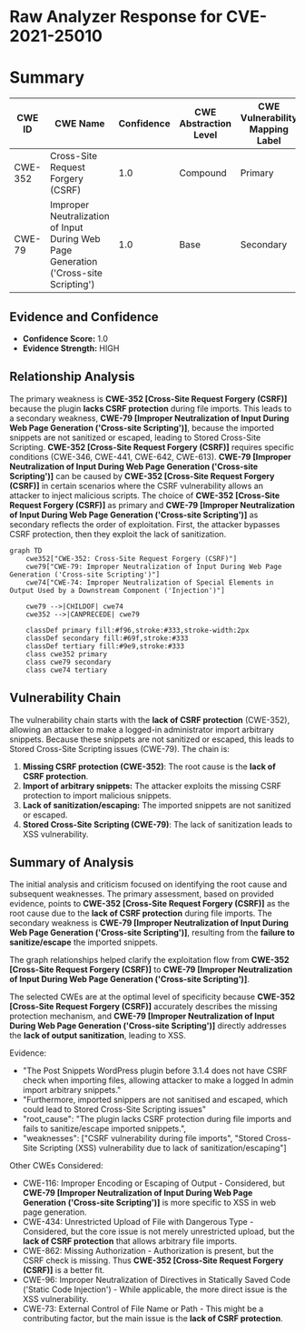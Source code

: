 # Raw Analyzer Response for CVE-2021-25010

# Summary
| CWE ID | CWE Name | Confidence | CWE Abstraction Level | CWE Vulnerability Mapping Label | CWE-Vulnerability Mapping Notes |
|---|---|---|---|---|---|
| CWE-352 | Cross-Site Request Forgery (CSRF) | 1.0 | Compound | Primary | Allowed |
| CWE-79 | Improper Neutralization of Input During Web Page Generation ('Cross-site Scripting') | 1.0 | Base | Secondary | Allowed |

## Evidence and Confidence

*   **Confidence Score:** 1.0
*   **Evidence Strength:** HIGH

## Relationship Analysis
The primary weakness is **CWE-352 [Cross-Site Request Forgery (CSRF)]** because the plugin **lacks CSRF protection** during file imports. This leads to a secondary weakness, **CWE-79 [Improper Neutralization of Input During Web Page Generation ('Cross-site Scripting')]**, because the imported snippets are not sanitized or escaped, leading to Stored Cross-Site Scripting. **CWE-352 [Cross-Site Request Forgery (CSRF)]** requires specific conditions (CWE-346, CWE-441, CWE-642, CWE-613). **CWE-79 [Improper Neutralization of Input During Web Page Generation ('Cross-site Scripting')]** can be caused by **CWE-352 [Cross-Site Request Forgery (CSRF)]** in certain scenarios where the CSRF vulnerability allows an attacker to inject malicious scripts. The choice of **CWE-352 [Cross-Site Request Forgery (CSRF)]** as primary and **CWE-79 [Improper Neutralization of Input During Web Page Generation ('Cross-site Scripting')]** as secondary reflects the order of exploitation. First, the attacker bypasses CSRF protection, then they exploit the lack of sanitization.

```mermaid
graph TD
    cwe352["CWE-352: Cross-Site Request Forgery (CSRF)"]
    cwe79["CWE-79: Improper Neutralization of Input During Web Page Generation ('Cross-site Scripting')"]
    cwe74["CWE-74: Improper Neutralization of Special Elements in Output Used by a Downstream Component ('Injection')"]
    
    cwe79 -->|CHILDOF| cwe74
    cwe352 -->|CANPRECEDE| cwe79
    
    classDef primary fill:#f96,stroke:#333,stroke-width:2px
    classDef secondary fill:#69f,stroke:#333
    classDef tertiary fill:#9e9,stroke:#333
    class cwe352 primary
    class cwe79 secondary
    class cwe74 tertiary
```

## Vulnerability Chain
The vulnerability chain starts with the **lack of CSRF protection** (CWE-352), allowing an attacker to make a logged-in administrator import arbitrary snippets. Because these snippets are not sanitized or escaped, this leads to Stored Cross-Site Scripting issues (CWE-79). The chain is:
1.  **Missing CSRF protection (CWE-352)**: The root cause is the **lack of CSRF protection**.
2.  **Import of arbitrary snippets:** The attacker exploits the missing CSRF protection to import malicious snippets.
3.  **Lack of sanitization/escaping:** The imported snippets are not sanitized or escaped.
4.  **Stored Cross-Site Scripting (CWE-79)**: The lack of sanitization leads to XSS vulnerability.

## Summary of Analysis
The initial analysis and criticism focused on identifying the root cause and subsequent weaknesses. The primary assessment, based on provided evidence, points to **CWE-352 [Cross-Site Request Forgery (CSRF)]** as the root cause due to the **lack of CSRF protection** during file imports. The secondary weakness is **CWE-79 [Improper Neutralization of Input During Web Page Generation ('Cross-site Scripting')]**, resulting from the **failure to sanitize/escape** the imported snippets.

The graph relationships helped clarify the exploitation flow from **CWE-352 [Cross-Site Request Forgery (CSRF)]** to **CWE-79 [Improper Neutralization of Input During Web Page Generation ('Cross-site Scripting')]**.

The selected CWEs are at the optimal level of specificity because **CWE-352 [Cross-Site Request Forgery (CSRF)]** accurately describes the missing protection mechanism, and **CWE-79 [Improper Neutralization of Input During Web Page Generation ('Cross-site Scripting')]** directly addresses the **lack of output sanitization**, leading to XSS.

Evidence:

*   "The Post Snippets WordPress plugin before 3.1.4 does not have CSRF check when importing files, allowing attacker to make a logged In admin import arbitrary snippets."
*   "Furthermore, imported snippers are not sanitised and escaped, which could lead to Stored Cross-Site Scripting issues"
*   "root_cause": "The plugin lacks CSRF protection during file imports and fails to sanitize/escape imported snippets.",
*   "weaknesses": ["CSRF vulnerability during file imports", "Stored Cross-Site Scripting (XSS) vulnerability due to lack of sanitization/escaping"]

Other CWEs Considered:

*   CWE-116: Improper Encoding or Escaping of Output - Considered, but **CWE-79 [Improper Neutralization of Input During Web Page Generation ('Cross-site Scripting')]** is more specific to XSS in web page generation.
*   CWE-434: Unrestricted Upload of File with Dangerous Type - Considered, but the core issue is not merely unrestricted upload, but the **lack of CSRF protection** that allows arbitrary file imports.
*   CWE-862: Missing Authorization - Authorization is present, but the CSRF check is missing. Thus **CWE-352 [Cross-Site Request Forgery (CSRF)]** is a better fit.
*   CWE-96: Improper Neutralization of Directives in Statically Saved Code ('Static Code Injection') - While applicable, the more direct issue is the XSS vulnerability.
*   CWE-73: External Control of File Name or Path - This might be a contributing factor, but the main issue is the **lack of CSRF protection**.